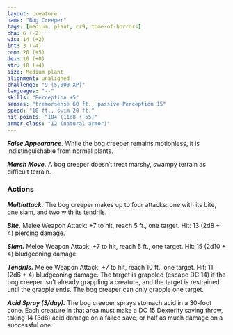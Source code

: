 ```yaml
---
layout: creature
name: "Bog Creeper"
tags: [medium, plant, cr9, tome-of-horrors]
cha: 6 (-2)
wis: 14 (+2)
int: 3 (-4)
con: 20 (+5)
dex: 10 (+0)
str: 18 (+4)
size: Medium plant
alignment: unaligned
challenge: "9 (5,000 XP)"
languages: "--"
skills: "Perception +5"
senses: "tremorsense 60 ft., passive Perception 15"
speed: "10 ft., swim 20 ft."
hit_points: "104 (11d8 + 55)"
armor_class: "12 (natural armor)"
---
```


***False Appearance.*** While the bog creeper remains
motionless, it is indistinguishable from normal plants.

***Marsh Move.*** A bog creeper doesn’t treat marshy,
swampy terrain as difficult terrain.

### Actions

***Multiattack.*** The bog creeper makes up to four attacks:
one with its bite, one slam, and two with its tendrils.

***Bite.*** Melee Weapon Attack: +7 to hit,
reach 5 ft., one target. Hit: 13 (2d8 + 4)
piercing damage.

***Slam.*** Melee Weapon Attack: +7 to hit,
reach 5 ft., one target. Hit: 15 (2d10 + 4)
bludgeoning damage.

***Tendrils.*** Melee Weapon Attack: +7 to hit,
reach 10 ft., one target. Hit: 11 (2d6 + 4)
bludgeoning damage. The target is grappled
(escape DC 14) if the bog creeper isn’t
already grappling a creature, and the target
is restrained until the grapple ends. The bog
creeper can only grapple one target.

***Acid Spray (3/day).*** The bog creeper sprays stomach acid in a 30-foot
cone. Each creature in that area must make a DC 15 Dexterity saving
throw, taking 14 (3d8) acid damage on a failed save, or half as much
damage on a successful one.
